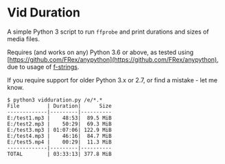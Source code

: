 # Vid Duration

A simple Python 3 script to run `ffprobe` and print durations and sizes of media files.

Requires (and works on any) Python 3.6 or above, as tested using
[https://github.com/FRex/anypython](https://github.com/FRex/anypython),
due to usage of [f-strings](https://docs.python.org/3/reference/lexical_analysis.html#f-strings).

If you require support for older Python 3.x or 2.7, or find a mistake - let me know.


```
$ python3 vidduration.py /e/*.*
File         | Duration|      Size
-------------|---------|----------
E:/test1.mp3 |    48:53|  89.5 MiB
E:/test2.mp3 |    50:29|  69.3 MiB
E:/test3.mp3 | 01:07:06| 122.9 MiB
E:/test4.mp3 |    46:16|  84.7 MiB
E:/test5.mp4 |    00:29|  11.3 MiB
-------------|---------|----------
TOTAL        | 03:33:13| 377.8 MiB
```
